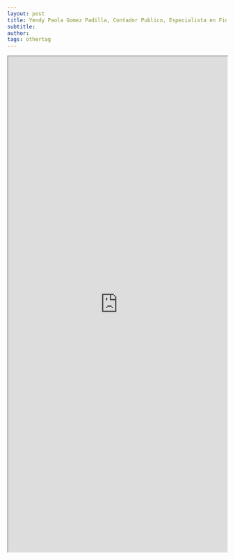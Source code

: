```yaml
---
layout: post
title: Yendy Paola Gomez Padilla, Contador Publico, Especialista en Finanzas, Cartagena - Colombia, 5 años de Experiencia, Ingles Avanzado
subtitle:
author:
tags: othertag
---
```


<iframe src="https://drive.google.com/file/d/1b9Xp6IV7lJSfP9R73r4G6eeUyCDSwvzr/preview" width="100%" height="1140"></iframe>
